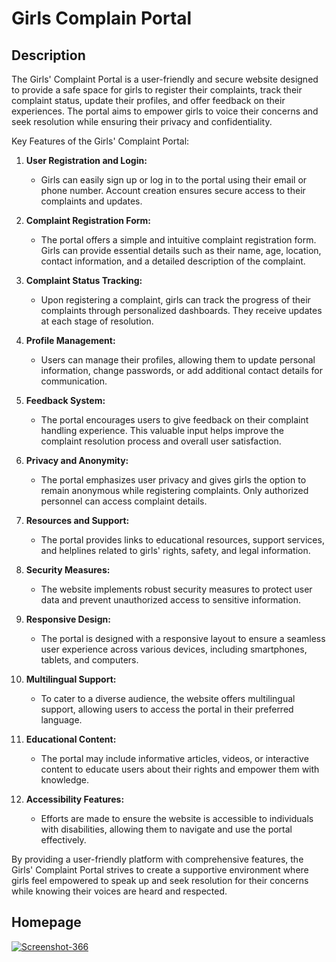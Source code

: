 <html>
  <body>
    <h1 style="color👩‍👧" >Girls Complain Portal</h1>
    <h2>Description</h2>
    <p>The Girls' Complaint Portal is a user-friendly and secure website designed to provide a safe space for girls to register their complaints, track their complaint status, update their profiles, and offer feedback on their experiences. The portal aims to empower girls to voice their concerns and seek resolution while ensuring their privacy and confidentiality.

Key Features of the Girls' Complaint Portal:

1. **User Registration and Login:**
   - Girls can easily sign up or log in to the portal using their email or phone number. Account creation ensures secure access to their complaints and updates.

2. **Complaint Registration Form:**
   - The portal offers a simple and intuitive complaint registration form. Girls can provide essential details such as their name, age, location, contact information, and a detailed description of the complaint.

3. **Complaint Status Tracking:**
   - Upon registering a complaint, girls can track the progress of their complaints through personalized dashboards. They receive updates at each stage of resolution.

4. **Profile Management:**
   - Users can manage their profiles, allowing them to update personal information, change passwords, or add additional contact details for communication.

5. **Feedback System:**
   - The portal encourages users to give feedback on their complaint handling experience. This valuable input helps improve the complaint resolution process and overall user satisfaction.

6. **Privacy and Anonymity:**
   - The portal emphasizes user privacy and gives girls the option to remain anonymous while registering complaints. Only authorized personnel can access complaint details.

7. **Resources and Support:**
   - The portal provides links to educational resources, support services, and helplines related to girls' rights, safety, and legal information.

8. **Security Measures:**
   - The website implements robust security measures to protect user data and prevent unauthorized access to sensitive information.

9. **Responsive Design:**
   - The portal is designed with a responsive layout to ensure a seamless user experience across various devices, including smartphones, tablets, and computers.

10. **Multilingual Support:**
    - To cater to a diverse audience, the website offers multilingual support, allowing users to access the portal in their preferred language.

11. **Educational Content:**
    - The portal may include informative articles, videos, or interactive content to educate users about their rights and empower them with knowledge.

12. **Accessibility Features:**
    - Efforts are made to ensure the website is accessible to individuals with disabilities, allowing them to navigate and use the portal effectively.

By providing a user-friendly platform with comprehensive features, the Girls' Complaint Portal strives to create a supportive environment where girls feel empowered to speak up and seek resolution for their concerns while knowing their voices are heard and respected.</p>
<h2>Homepage</h2>
<a href="https://ibb.co/bz61shX"><img src="https://i.ibb.co/gzryS1J/Screenshot-366.png" alt="Screenshot-366" border="0" /></a>
  </body>
</html>

